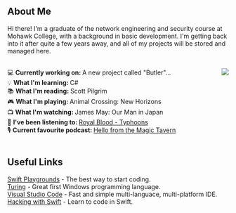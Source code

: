 ## About Me
Hi there! I'm a graduate of the network engineering and security course at Mohawk College, with a background in basic development. I'm getting back into it after quite a few years away, and all of my projects will be stored and managed here.<br>
<br>

<a href="#">
  <!-- Remove "&layout=compact" to switch to list view. This will likely look better once the list becomes longer. -->
	<!-- Add "&langs_count=x" to specify the number of languages displayed, where x is the number of languages. -->
  <img align="right" src="https://github-readme-stats.vercel.app/api/top-langs?username=Gediren&layout=compact" />
</a>

<!-- Need to be careful of sentence length in this section, otherwise it runs into the graph. -->
💻 <b>Currently working on: </b>A new project called "Butler"...<br>
💡 <b>What I'm learning: </b>C#<br>
📚 <b>What I'm reading: </b>Scott Pilgrim<br>
🎮 <b>What I'm playing: </b>Animal Crossing: New Horizons<br>
📺 <b>What I'm watching: </b>James May: Our Man in Japan<br>
🎵 <b>I've been listening to: </b> <a href="https://open.spotify.com/album/05aqnnpYVOvsX0SIzmIuxi?si=0axtTv-MRx-es-PPEyi66g">Royal Blood - Typhoons</a><br>
🎙️ <b>Current favourite podcast: </b> <a href="https://hellofromthemagictavern.com/">Hello from the Magic Tavern</a><br>
<br>

## Useful Links
<a href="https://www.apple.com/swift/playgrounds/">Swift Playgrounds</a> - The best way to start coding.<br>
<a href="http://compsci.ca/holtsoft/">Turing</a> - Great first Windows programming language.<br>
<a href="https://code.visualstudio.com/">Visual Studio Code</a> - Fast and simple multi-languace, multi-platform IDE.<br>
<a href="https://www.hackingwithswift.com/">Hacking with Swift</a> - Learn to code in Swift.
